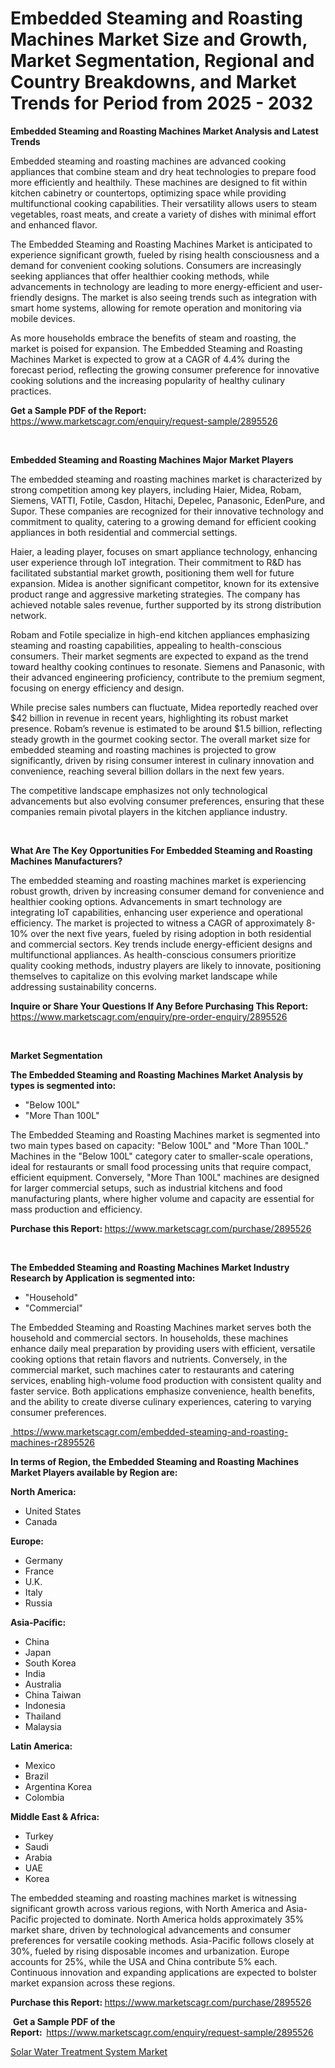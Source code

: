 <p><h1>Embedded Steaming and Roasting Machines Market Size and Growth, Market Segmentation, Regional and Country Breakdowns, and Market Trends for Period from 2025 -  2032</h1></p><p><strong>Embedded Steaming and Roasting Machines Market Analysis and Latest Trends</strong></p>
<p><p>Embedded steaming and roasting machines are advanced cooking appliances that combine steam and dry heat technologies to prepare food more efficiently and healthily. These machines are designed to fit within kitchen cabinetry or countertops, optimizing space while providing multifunctional cooking capabilities. Their versatility allows users to steam vegetables, roast meats, and create a variety of dishes with minimal effort and enhanced flavor.</p><p>The Embedded Steaming and Roasting Machines Market is anticipated to experience significant growth, fueled by rising health consciousness and a demand for convenient cooking solutions. Consumers are increasingly seeking appliances that offer healthier cooking methods, while advancements in technology are leading to more energy-efficient and user-friendly designs. The market is also seeing trends such as integration with smart home systems, allowing for remote operation and monitoring via mobile devices.</p><p>As more households embrace the benefits of steam and roasting, the market is poised for expansion. The Embedded Steaming and Roasting Machines Market is expected to grow at a CAGR of 4.4% during the forecast period, reflecting the growing consumer preference for innovative cooking solutions and the increasing popularity of healthy culinary practices.</p></p>
<p><strong>Get a Sample PDF of the Report:&nbsp;</strong> <a href="https://www.marketscagr.com/enquiry/request-sample/2895526?utm_campaign=2471&utm_medium=2&utm_source=Github&utm_content=ia&utm_term=15032025&utm_id=embedded-steaming-and-roasting-machines">https://www.marketscagr.com/enquiry/request-sample/2895526</a></p>
<p>&nbsp;</p>
<p><strong>Embedded Steaming and Roasting Machines Major Market Players</strong></p>
<p><p>The embedded steaming and roasting machines market is characterized by strong competition among key players, including Haier, Midea, Robam, Siemens, VATTI, Fotile, Casdon, Hitachi, Depelec, Panasonic, EdenPure, and Supor. These companies are recognized for their innovative technology and commitment to quality, catering to a growing demand for efficient cooking appliances in both residential and commercial settings.</p><p>Haier, a leading player, focuses on smart appliance technology, enhancing user experience through IoT integration. Their commitment to R&D has facilitated substantial market growth, positioning them well for future expansion. Midea is another significant competitor, known for its extensive product range and aggressive marketing strategies. The company has achieved notable sales revenue, further supported by its strong distribution network.</p><p>Robam and Fotile specialize in high-end kitchen appliances emphasizing steaming and roasting capabilities, appealing to health-conscious consumers. Their market segments are expected to expand as the trend toward healthy cooking continues to resonate. Siemens and Panasonic, with their advanced engineering proficiency, contribute to the premium segment, focusing on energy efficiency and design.</p><p>While precise sales numbers can fluctuate, Midea reportedly reached over $42 billion in revenue in recent years, highlighting its robust market presence. Robam’s revenue is estimated to be around $1.5 billion, reflecting steady growth in the gourmet cooking sector. The overall market size for embedded steaming and roasting machines is projected to grow significantly, driven by rising consumer interest in culinary innovation and convenience, reaching several billion dollars in the next few years.</p><p>The competitive landscape emphasizes not only technological advancements but also evolving consumer preferences, ensuring that these companies remain pivotal players in the kitchen appliance industry.</p></p>
<p>&nbsp;</p>
<p><strong>What Are The Key Opportunities For Embedded Steaming and Roasting Machines Manufacturers?</strong></p>
<p><p>The embedded steaming and roasting machines market is experiencing robust growth, driven by increasing consumer demand for convenience and healthier cooking options. Advancements in smart technology are integrating IoT capabilities, enhancing user experience and operational efficiency. The market is projected to witness a CAGR of approximately 8-10% over the next five years, fueled by rising adoption in both residential and commercial sectors. Key trends include energy-efficient designs and multifunctional appliances. As health-conscious consumers prioritize quality cooking methods, industry players are likely to innovate, positioning themselves to capitalize on this evolving market landscape while addressing sustainability concerns.</p></p>
<p><strong>Inquire or Share Your Questions If Any Before Purchasing This Report:</strong> <a href="https://www.marketscagr.com/enquiry/pre-order-enquiry/2895526?utm_campaign=2471&utm_medium=2&utm_source=Github&utm_content=ia&utm_term=15032025&utm_id=embedded-steaming-and-roasting-machines">https://www.marketscagr.com/enquiry/pre-order-enquiry/2895526</a></p>
<p>&nbsp;</p>
<p><strong>Market Segmentation</strong></p>
<p><strong>The Embedded Steaming and Roasting Machines Market Analysis by types is segmented into:</strong></p>
<p><ul><li>"Below 100L"</li><li>"More Than 100L"</li></ul></p>
<p><p>The Embedded Steaming and Roasting Machines market is segmented into two main types based on capacity: "Below 100L" and "More Than 100L." Machines in the "Below 100L" category cater to smaller-scale operations, ideal for restaurants or small food processing units that require compact, efficient equipment. Conversely, "More Than 100L" machines are designed for larger commercial setups, such as industrial kitchens and food manufacturing plants, where higher volume and capacity are essential for mass production and efficiency.</p></p>
<p><strong>Purchase this Report:&nbsp;</strong><a href="https://www.marketscagr.com/purchase/2895526?utm_campaign=2471&utm_medium=2&utm_source=Github&utm_content=ia&utm_term=15032025&utm_id=embedded-steaming-and-roasting-machines">https://www.marketscagr.com/purchase/2895526</a></p>
<p>&nbsp;</p>
<p><strong>The Embedded Steaming and Roasting Machines Market Industry Research by Application is segmented into:</strong></p>
<p><ul><li>"Household"</li><li>"Commercial"</li></ul></p>
<p><p>The Embedded Steaming and Roasting Machines market serves both the household and commercial sectors. In households, these machines enhance daily meal preparation by providing users with efficient, versatile cooking options that retain flavors and nutrients. Conversely, in the commercial market, such machines cater to restaurants and catering services, enabling high-volume food production with consistent quality and faster service. Both applications emphasize convenience, health benefits, and the ability to create diverse culinary experiences, catering to varying consumer preferences.</p></p>
<p><a href="https://www.marketscagr.com/embedded-steaming-and-roasting-machines-r2895526?utm_campaign=2471&utm_medium=2&utm_source=Github&utm_content=ia&utm_term=15032025&utm_id=embedded-steaming-and-roasting-machines">&nbsp;https://www.marketscagr.com/embedded-steaming-and-roasting-machines-r2895526</a></p>
<p><strong>In terms of Region, the Embedded Steaming and Roasting Machines Market Players available by Region are:</strong></p>
<p>
    <p> <strong> North America: </strong>
        <ul>
            <li>United States</li>
            <li>Canada</li>
        </ul>
        </p> 
    <p> <strong> Europe: </strong>
        <ul>
            <li>Germany</li>
            <li>France</li>
            <li>U.K.</li>
            <li>Italy</li>
            <li>Russia</li>
        </ul>
        </p> 
    <p> <strong> Asia-Pacific: </strong>
        <ul>
            <li>China</li>
            <li>Japan</li>
            <li>South Korea</li>
            <li>India</li>
            <li>Australia</li>
            <li>China Taiwan</li>
            <li>Indonesia</li>
            <li>Thailand</li>
            <li>Malaysia</li>
        </ul>
        </p> 
    <p> <strong> Latin America: </strong>
        <ul>
            <li>Mexico</li>
            <li>Brazil</li>
            <li>Argentina Korea</li>
            <li>Colombia</li>
        </ul>
        </p> 
    <p> <strong> Middle East & Africa: </strong>
        <ul>
            <li>Turkey</li>
            <li>Saudi</li>
            <li>Arabia</li>
            <li>UAE</li>
            <li>Korea</li>
        </ul>
    </p>
    </p>
<p><p>The embedded steaming and roasting machines market is witnessing significant growth across various regions, with North America and Asia-Pacific projected to dominate. North America holds approximately 35% market share, driven by technological advancements and consumer preferences for versatile cooking methods. Asia-Pacific follows closely at 30%, fueled by rising disposable incomes and urbanization. Europe accounts for 25%, while the USA and China contribute 5% each. Continuous innovation and expanding applications are expected to bolster market expansion across these regions.</p></p>
<p><strong>Purchase this Report: </strong><a href="https://www.marketscagr.com/purchase/2895526?utm_campaign=2471&utm_medium=2&utm_source=Github&utm_content=ia&utm_term=15032025&utm_id=embedded-steaming-and-roasting-machines">https://www.marketscagr.com/purchase/2895526</a></p>
<p>&nbsp;<strong>Get a Sample PDF of the Report:&nbsp;&nbsp;</strong><a href="https://www.marketscagr.com/enquiry/request-sample/2895526?utm_campaign=2471&utm_medium=2&utm_source=Github&utm_content=ia&utm_term=15032025&utm_id=embedded-steaming-and-roasting-machines">https://www.marketscagr.com/enquiry/request-sample/2895526</a></p>
<p><strong></strong></p>
<p><p><a href="https://github.com/suleimannichelle7/Market-Research-Report-List-1/blob/main/solar-water-treatment-system-market.md?utm_campaign=2471&utm_medium=2&utm_source=Github&utm_content=ia&utm_term=15032025&utm_id=embedded-steaming-and-roasting-machines">Solar Water Treatment System Market</a></p></p>